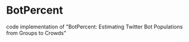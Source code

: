 # BotPercent
code implementation of "BotPercent: Estimating Twitter Bot Populations from Groups to Crowds"

